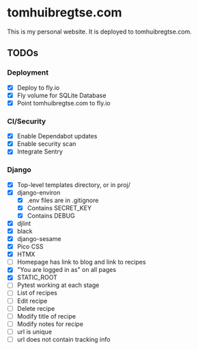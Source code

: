 # tomhuibregtse.com
This is my personal website. It is deployed to tomhuibregtse.com.

## TODOs

### Deployment
- [X] Deploy to fly.io
- [X] Fly volume for SQLite Database
- [X] Point tomhuibregtse.com to fly.io

### CI/Security
- [X] Enable Dependabot updates
- [X] Enable security scan
- [X] Integrate Sentry

### Django
- [X] Top-level templates directory, or in proj/
- [X] django-environ
  - [X] .env files are in .gitignore
  - [X] Contains SECRET_KEY
  - [X] Contains DEBUG
- [X] djlint
- [X] black
- [X] django-sesame
- [X] Pico CSS
- [X] HTMX
- [ ] Homepage has link to blog and link to recipes
- [X] "You are logged in as" on all pages
- [X] STATIC_ROOT
- [ ] Pytest working at each stage
- [ ] List of recipes
- [ ] Edit recipe
- [ ] Delete recipe
- [ ] Modify title of recipe
- [ ] Modify notes for recipe
- [ ] url is unique
- [ ] url does not contain tracking info

